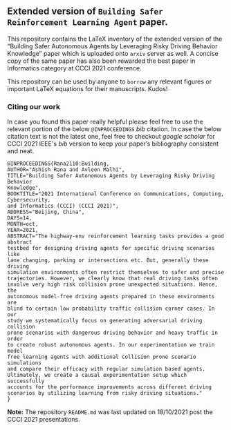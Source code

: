 ## Extended version of `Building Safer Reinforcement Learning Agent` paper.

This repository contains the LaTeX inventory of the extended version of the “Building Safer Autonomous Agents by Leveraging Risky Driving Behavior Knowledge” paper which is uploaded onto `arxiv` server as well. A concise copy of the same paper has also been rewarded the best paper in Informatics category at CCCI 2021 conference.

This repository can be used by anyone to `borrow` any relevant figures or important LaTeX equations for their manuscripts. Kudos!

### Citing our work

In case you found this paper really helpful please feel free to use the relevant portion of the below `@INPROCEEDINGS` _bib_ citation. In case the below citation text is not the latest one, feel free to checkout _google scholar_ for CCCI 2021 IEEE's _bib_ version to keep your paper’s bibliography consistent and neat.

```
@INPROCEEDINGS{Rana2110:Building,
AUTHOR="Ashish Rana and Avleen Malhi",
TITLE="Building Safer Autonomous Agents by Leveraging Risky Driving Behavior
Knowledge",
BOOKTITLE="2021 International Conference on Communications, Computing, Cybersecurity,
and Informatics (CCCI) (CCCI 2021)",
ADDRESS="Beijing, China",
DAYS=14,
MONTH=oct,
YEAR=2021,
ABSTRACT="The highway-env reinforcement learning tasks provides a good abstract
testbed for designing driving agents for specific driving scenarios like
lane changing, parking or intersections etc. But, generally these driving
simulation environments often restrict themselves to safer and precise
trajectories. However, we clearly know that real driving tasks often
involve very high risk collision prone unexpected situations. Hence, the
autonomous model-free driving agents prepared in these environments are
blind to certain low probability traffic collision corner cases. In our
study we systematically focus on generating adversarial driving collision
prone scenarios with dangerous driving behavior and heavy traffic in order
to create robust autonomous agents. In our experimentation we train model
free learning agents with additional collision prone scenario simulations
and compare their efficacy with regular simulation based agents.
Ultimately, we create a causal experimentation setup which successfully
accounts for the performance improvements across different driving
scenarios by utilizing learning from risky driving situations."
}

```

**Note:** The repository `README.md` was last updated on 18/10/2021 post the CCCI 2021 presentations.

